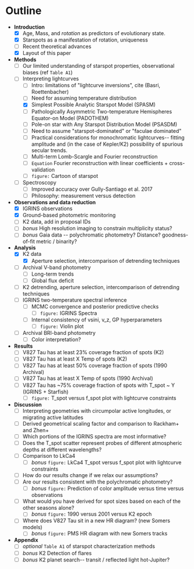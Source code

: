 # Outline

- **Introduction**
	- [x] Age, Mass, and *rotation* as predictors of evolutionary state.
	- [x] Starspots as a manifestation of rotation, uniqueness
	- [ ] Recent theoretical advances
	- [x] Layout of this paper
- **Methods**
	- [ ] Our limited understanding of starspot properties, observational biases (ref `Table A1`)
	- [ ] Interpreting lightcurves
		- [ ] Intro: limitations of "lightcurve inversions", cite (Basri, Roettenbacher)
		- [ ] Need for assuming temperature distribution
		- [x] Simplest Possible Analytic Starspot Model (SPASM)
		- [ ] Pathologically Asymmetric Two-temperature Hemispheres Equator-on Model (PADOTHEM)
		- [ ] Pole-on star with Any Starspot Distribution Model (PSASDM)
		- [ ] Need to assume "starspot-dominated" or "faculae dominated"
		- [ ] Practical considerations for monochromatic lightcurves-- fitting amplitude and (in the case of Kepler/K2) possibility of spurious secular trends.  
		- [ ] Multi-term Lomb-Scargle and Fourier reconstruction
		- [ ] `Equation` Fourier reconstruction with linear coefficients + cross-validation
		- [ ] `figure:` Cartoon of starspot
	- [ ] Spectroscopy
		- [ ] Improved accuracy over Gully-Santiago et al. 2017
		- [ ] Philosophy: measurement versus detection
- **Observations and data reduction**
	- [x] IGRINS observations
	- [x] Ground-based photometric monitoring
	- [ ] K2 data, add in proposal IDs
	- [ ] *bonus* High resolution imaging to constrain multiplicity status?
	- [ ] *bonus* Gaia data -- polychromatic photometry? Distance? goodness-of-fit metric / binarity?
- **Analysis**
	- [x] K2 data
		- [x] Aperture selection, intercomparison of detrending techniques
	- [ ] Archival V-band photometry
		- [ ] Long-term trends
		- [ ] Global flux deficit
	- [ ] K2 detrending, aperture selection, intercomparison of detrending techniques
	- [ ] IGRINS two-temperature spectral inference
		- [ ] MCMC convergence and posterior predictive checks
			- [ ] `figure:` IGRINS Spectra
		- [ ] Internal consistency of vsini, v_z, GP hyperparameters
			- [ ] `figure:` Violin plot
	- [ ] Archival BRI-band photometry
		- [ ] Color interpretation?
- **Results**
	- [ ] V827 Tau has at least 23% coverage fraction of spots (K2)
	- [ ] V827 Tau has at least  X Temp of spots (K2)
	- [ ] V827 Tau has at least 50% coverage fraction of spots (1990 Archival)
	- [ ] V827 Tau has at least X Temp of spots (1990 Archival)
	- [ ] V827 Tau has ~75% coverage fraction of spots with T_spot ~ Y (IGRINS + Starfish)
		- [ ] `figure:` T_spot versus f_spot plot with lightcurve constraints
- **Discussion**
	- [ ] Interpreting geometries with circumpolar active longitudes, or migrating active latitudes
	- [ ] Derived geometrical scaling factor and comparison to Rackham+ and Zhen+
	- [ ] Which portions of the IGRINS spectra are most informative?
	- [ ] Does the T_spot scatter represent probes of different atmospheric depths at different wavelengths?
	- [ ] Comparison to LkCa4
		- [ ] *bonus* `figure:` LkCa4 T_spot versus f_spot plot with lightcurve constraints
	- [ ] How do our results change if we relax our assumptions?
	- [ ] Are our results consistent with the polychromatic photometry?
		- [ ] *bonus* `figure:` Prediction of color amplitude versus time versus observations
	- [ ] What would you have derived for spot sizes based on each of the other seasons alone?
		- [ ] *bonus* `figure:` 1990 versus 2001 versus K2 epoch
	- [ ] Where does V827 Tau sit in a new HR diagram? (new Somers models)
		- [ ] *bonus* `figure:` PMS HR diagram with new Somers tracks
- **Appendix**
	- [ ] *optional* `Table A1` of starspot characterization methods
	- [ ] *bonus* K2 Detection of flares
	- [ ] *bonus* K2 planet search-- transit / reflected light hot-Jupiter?
